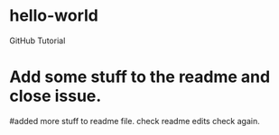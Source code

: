 # hello-world
GitHub Tutorial
# Add some stuff to the readme and close issue.
#added more stuff to readme file.
check readme edits
check again.
